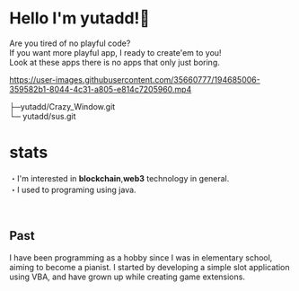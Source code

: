 # Hello I'm yutadd!👋<br>
Are you tired of no playful code?<br>
If you want more playful app, I ready to create'em to you!<br>
Look at these apps there is no apps that only just boring.<br>

https://user-images.githubusercontent.com/35660777/194685006-359582b1-8044-4c31-a805-e814c7205960.mp4

├─yutadd/Crazy_Window.git<br>
└─ yutadd/sus.git<br>
# stats
・I'm interested in **blockchain**,**web3** technology in general.<br>
・I used to programing using java.



<br> 

## Past
I have been programming as a hobby since I was in elementary school, aiming to become a pianist. I started by developing a simple slot application using VBA, and have grown up while creating game extensions.
